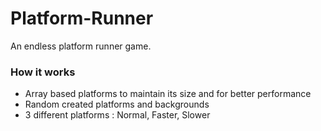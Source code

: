 # Platform-Runner
An endless platform runner game.

### How it works
* Array based platforms to maintain its size and for better performance
* Random created platforms and backgrounds
* 3 different platforms : Normal, Faster, Slower

